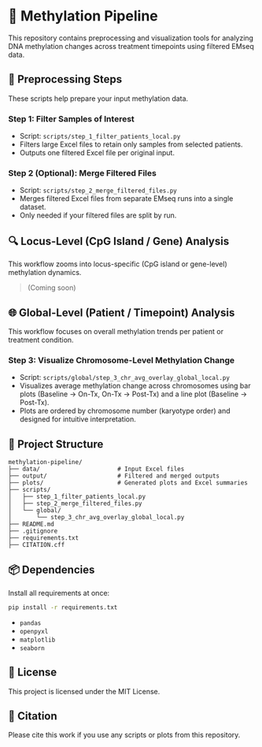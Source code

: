 # 🧬 Methylation Pipeline

This repository contains preprocessing and visualization tools for analyzing DNA methylation changes across treatment timepoints using filtered EMseq data.

## 🔧 Preprocessing Steps

These scripts help prepare your input methylation data.

### Step 1: Filter Samples of Interest
- Script: `scripts/step_1_filter_patients_local.py`
- Filters large Excel files to retain only samples from selected patients.
- Outputs one filtered Excel file per original input.

### Step 2 (Optional): Merge Filtered Files
- Script: `scripts/step_2_merge_filtered_files.py`
- Merges filtered Excel files from separate EMseq runs into a single dataset.
- Only needed if your filtered files are split by run.

## 🔍 Locus-Level (CpG Island / Gene) Analysis

This workflow zooms into locus-specific (CpG island or gene-level) methylation dynamics.

> (Coming soon)

## 🌐 Global-Level (Patient / Timepoint) Analysis

This workflow focuses on overall methylation trends per patient or treatment condition.

### Step 3: Visualize Chromosome-Level Methylation Change
- Script: `scripts/global/step_3_chr_avg_overlay_global_local.py`
- Visualizes average methylation change across chromosomes using bar plots (Baseline → On-Tx, On-Tx → Post-Tx) and a line plot (Baseline → Post-Tx).
- Plots are ordered by chromosome number (karyotype order) and designed for intuitive interpretation.

## 📂 Project Structure

```
methylation-pipeline/
├── data/                      # Input Excel files
├── output/                    # Filtered and merged outputs
├── plots/                     # Generated plots and Excel summaries
├── scripts/
│   ├── step_1_filter_patients_local.py
│   ├── step_2_merge_filtered_files.py
│   └── global/
│       └── step_3_chr_avg_overlay_global_local.py
├── README.md
├── .gitignore
├── requirements.txt
├── CITATION.cff
```

## 📦 Dependencies

Install all requirements at once:

```bash
pip install -r requirements.txt
```

- `pandas`
- `openpyxl`
- `matplotlib`
- `seaborn`

## 📜 License

This project is licensed under the MIT License.

## 🧾 Citation

Please cite this work if you use any scripts or plots from this repository.

